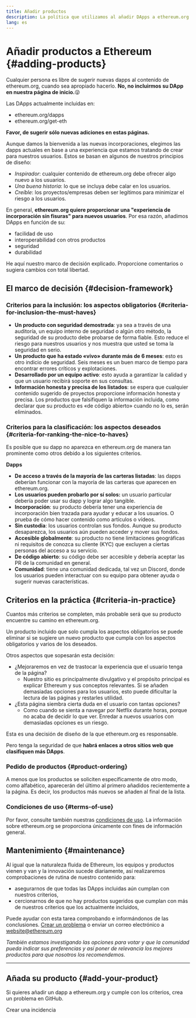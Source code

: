 ```yaml
---
title: Añadir productos
description: La política que utilizamos al añadir DApps a ethereum.org.
lang: es
---
```


# Añadir productos a Ethereum {#adding-products}

Cualquier persona es libre de sugerir nuevas dapps al contenido de ethereum.org, cuando sea apropiado hacerlo. **No, no incluirmos su DApp en nuestra página de inicio.**😜

Las DApps actualmente incluidas en:

- ethereum.org/dapps
- ethereum.org/get-eth

**Favor, de sugerir sólo nuevas adiciones en estas páginas.**

Aunque damos la bienvenida a las nuevas incorporaciones, elegimos las dapps actuales en base a una experiencia que estamos tratando de crear para nuestros usuarios. Estos se basan en algunos de nuestros principios de diseño:

- _Inspirador_: cualquier contenido de ethereum.org debe ofrecer algo nuevo a los usuarios.
- _Una buena historia_: lo que se incluya debe calar en los usuarios.
- _Creíble_: los proyectos/empresas deben ser legítimos para minimizar el riesgo a los usuarios.

En general, **ethereum.org quiere proporcionar una "experiencia de incorporación sin fisuras" para nuevos usuarios**. Por esa razón, añadimos DApps en función de su:

- facilidad de uso
- interoperabilidad con otros productos
- seguridad
- durabilidad

He aquí nuestro marco de decisión explicado. Proporcione comentarios o sugiera cambios con total libertad.

## El marco de decisión {#decision-framework}

### Criterios para la inclusión: los aspectos obligatorios {#criteria-for-inclusion-the-must-haves}

- **Un producto con seguridad demostrada**: ya sea a través de una auditoría, un equipo interno de seguridad o algún otro método, la seguridad de su producto debe probarse de forma fiable. Esto reduce el riesgo para nuestros usuarios y nos muestra que usted se toma la seguridad en serio.
- **Un producto que ha estado «vivo» durante más de 6 meses**: esto es otro indicio de seguridad. Seis meses es un buen marco de tiempo para encontrar errores críticos y explotaciones.
- **Desarrollado por un equipo activo**: esto ayuda a garantizar la calidad y que un usuario recibirá soporte en sus consultas.
- **Información honesta y precisa de los listados**: se espera que cualquier contenido sugerido de proyectos proporcione información honesta y precisa. Los productos que falsifiquen la información incluida, como declarar que su producto es «de código abierto» cuando no lo es, serán eliminados.

### Criterios para la clasificación: los aspectos deseados {#criteria-for-ranking-the-nice-to-haves}

Es posible que su dapp no aparezca en ethereum.org de manera tan prominente como otros debido a los siguientes criterios.

**Dapps**

- **De acceso a través de la mayoría de las carteras listadas**: las dapps deberían funcionar con la mayoría de las carteras que aparecen en ethereum.org.
- **Los usuarios pueden probarlo por sí solos:** un usuario particular debería poder usar su dapp y lograr algo tangible.
- **Incorporación**: su producto debería tener una experiencia de incorporación bien trazada para ayudar y educar a los usuarios. O prueba de cómo hacer contenido como artículos o vídeos.
- **Sin custodia**: los usuarios controlan sus fondos. Aunque su producto desaparezca, los usuarios aún pueden acceder y mover sus fondos.
- **Accesible globalmente**: su producto no tiene limitaciones geográficas ni requisitos de conozca su cliente (KYC) que excluyen a ciertas personas del acceso a su servicio.
- **De código abierto**: su código debe ser accesible y debería aceptar las PR de la comunidad en general.
- **Comunidad**: tiene una comunidad dedicada, tal vez un Discord, donde los usuarios pueden interactuar con su equipo para obtener ayuda o sugerir nuevas características.

## Criterios en la práctica {#criteria-in-practice}

Cuantos más criterios se completen, más probable será que su producto encuentre su camino en ethereum.org.

Un producto incluido que solo cumpla los aspectos obligatorios se puede eliminar si se sugiere un nuevo producto que cumpla con los aspectos obligatorios y varios de los deseados.

Otros aspectos que sopesarán esta decisión:

- ¿Mejoraremos en vez de trastocar la experiencia que el usuario tenga de la página?
  - Nuestro sitio es principalmente divulgativo y el propósito principal es explicar Ethereum y sus conceptos relevantes. Si se añaden demasiadas opciones para los usuarios, esto puede dificultar la lectura de las páginas y restarles utilidad.
- ¿Esta página siembra cierta duda en el usuario con tantas opciones?
  - Como cuando se sienta a navegar por Netflix durante horas, porque no acaba de decidir lo que ver. Enredar a nuevos usuarios con demasiadas opciones es un riesgo.

Esta es una decisión de diseño de la que ethereum.org es responsable.

Pero tenga la seguridad de que **habrá enlaces a otros sitios web que clasifiquen más DApps**.

### Pedido de productos {#product-ordering}

A menos que los productos se soliciten específicamente de otro modo, como alfabético, aparecerán del último al primero añadidos recientemente a la página. Es decir, los productos más nuevos se añaden al final de la lista.

### Condiciones de uso {#terms-of-use}

Por favor, consulte también nuestras [condiciones de uso](/terms-of-use/). La información sobre ethereum.org se proporciona únicamente con fines de información general.

## Mantenimiento {#maintenance}

Al igual que la naturaleza fluida de Ethereum, los equipos y productos vienen y van y la innovación sucede diariamente, así realizaremos comprobaciones de rutina de nuestro contenido para:

- asegurarnos de que todas las DApps incluidas aún cumplan con nuestros criterios,
- cercionarnos de que no hay productos sugeridos que cumplan con más de nuestros criterios que los actualmente incluidos,

Puede ayudar con esta tarea comprobando e informándonos de las conclusiones. [Crear un problema](https://github.com/ethereum/ethereum-org-website/issues/new?assignees=&labels=Type%3A+Feature&template=feature_request.yaml&title=) o enviar un correo electrónico a [website@ethereum.org](mailto:website@ethereum.org)

_También estamos investigando las opciones para votar y que la comunidad pueda indicar sus preferencias y así poner de relevancia los mejores productos para que nosotros los recomendemos._

---

## Añada su producto {#add-your-product}

Si quieres añadir un dapp a ethereum.org y cumple con los criterios, crea un problema en GitHub.

<ButtonLink to="https://github.com/ethereum/ethereum-org-website/issues/new?assignees=&labels=feature+%3Asparkles%3A%2Ccontent+%3Afountain_pen%3A&template=suggest_dapp.yaml">
  Crear una incidencia
</ButtonLink>
